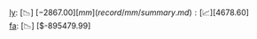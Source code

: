 [ly](record/ly/summary.md): [📉] [$-2867.00]  
[mm](record/mm/summary.md): [📈] [$4678.60]  
[fa](record/fa/summary.md): [📉] [$-895479.99]  
